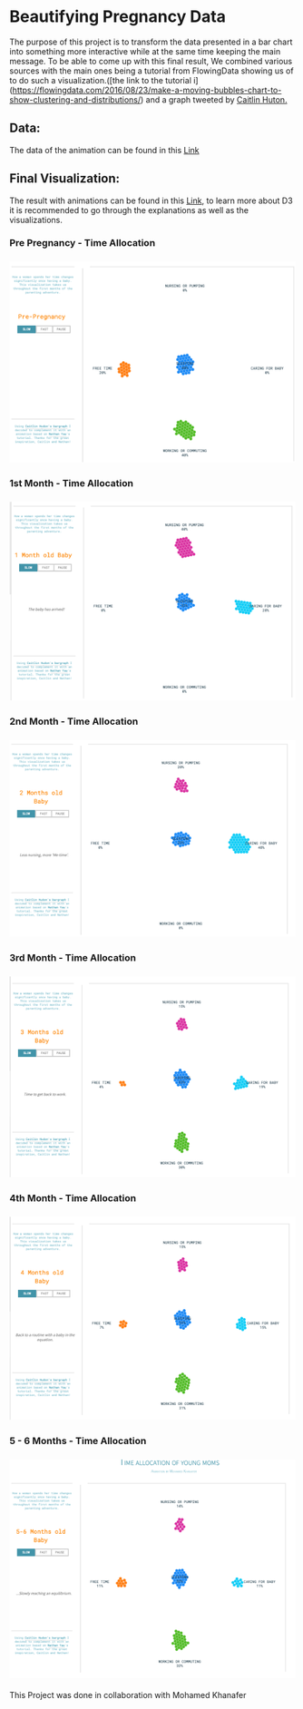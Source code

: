 # Beautifying Pregnancy Data

The purpose of this project is to transform the data presented in a bar chart into something more interactive while at the same time keeping the main message. To be able to come up with this final result, We combined various sources with the main ones being a tutorial from FlowingData showing us of to do such a visualization.([the link to the tutorial i] (https://flowingdata.com/2016/08/23/make-a-moving-bubbles-chart-to-show-clustering-and-distributions/) and a graph tweeted by [Caitlin Huton.](https://twitter.com/beeonaposy/status/1215830967719485441)

## Data:
The data of the animation can be found in this [Link](https://gist.githubusercontent.com/mohamedkhanafer/c98be5b6981264a6d8054a0ae0436898/raw/e620fb6a09bd9a0e8f501d2de4ba93104622610c/gistfile1.txt)

## Final Visualization: 
The result with animations can be found in this [Link](https://blockbuilder.org/BegonaFrigolet/b3006c70427e0a58f2b43bc44dcc3bc1), to learn more about D3 it is recommended to go through the explanations as well as the visualizations. 

### Pre Pregnancy - Time Allocation

### ![Pre Pregnancy - Time Allocation](https://github.com/BegonaFrigolet/Data-Visualization_D3.js/blob/main/1.%20Graphs/1.%20Pre%20Pregnancy.png)



### 1st Month - Time Allocation

### ![1st Month - Time Allocation](https://github.com/BegonaFrigolet/Data-Visualization_D3.js/blob/main/1.%20Graphs/2.%201%20Month%20Old%20Baby.png)


### 2nd Month - Time Allocation

### ![2nd Month - Time Allocation](https://github.com/BegonaFrigolet/Data-Visualization_D3.js/blob/main/1.%20Graphs/3.%202%20Month%20Old%20Baby.png)


### 3rd Month - Time Allocation

### ![3rd Month - Time Allocation](https://github.com/BegonaFrigolet/Data-Visualization_D3.js/blob/main/1.%20Graphs/4.%203%20Month%20Old%20Baby.png)


### 4th Month - Time Allocation

### ![4th Month - Time Allocation](https://github.com/BegonaFrigolet/Data-Visualization_D3.js/blob/main/1.%20Graphs/5.%204%20Month%20Old%20Baby.png)

### 5 - 6 Months - Time Allocation

### ![5-6 Months - Time Allocation](https://github.com/BegonaFrigolet/Data-Visualization_D3.js/blob/main/1.%20Graphs/6.%205-6%20Month%20Old%20Baby.png)


This Project was done in collaboration with Mohamed Khanafer
